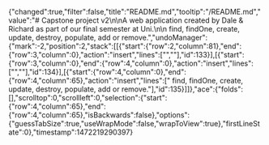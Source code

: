 {"changed":true,"filter":false,"title":"README.md","tooltip":"/README.md","value":"# Capstone project v2\n\nA web application created by Dale & Richard as part of our final semester at Uni.\n\n find, findOne, create, update, destroy, populate, add or remove.","undoManager":{"mark":-2,"position":2,"stack":[[{"start":{"row":2,"column":81},"end":{"row":3,"column":0},"action":"insert","lines":["",""],"id":133}],[{"start":{"row":3,"column":0},"end":{"row":4,"column":0},"action":"insert","lines":["",""],"id":134}],[{"start":{"row":4,"column":0},"end":{"row":4,"column":65},"action":"insert","lines":[" find, findOne, create, update, destroy, populate, add or remove."],"id":135}]]},"ace":{"folds":[],"scrolltop":0,"scrollleft":0,"selection":{"start":{"row":4,"column":65},"end":{"row":4,"column":65},"isBackwards":false},"options":{"guessTabSize":true,"useWrapMode":false,"wrapToView":true},"firstLineState":0},"timestamp":1472219290397}